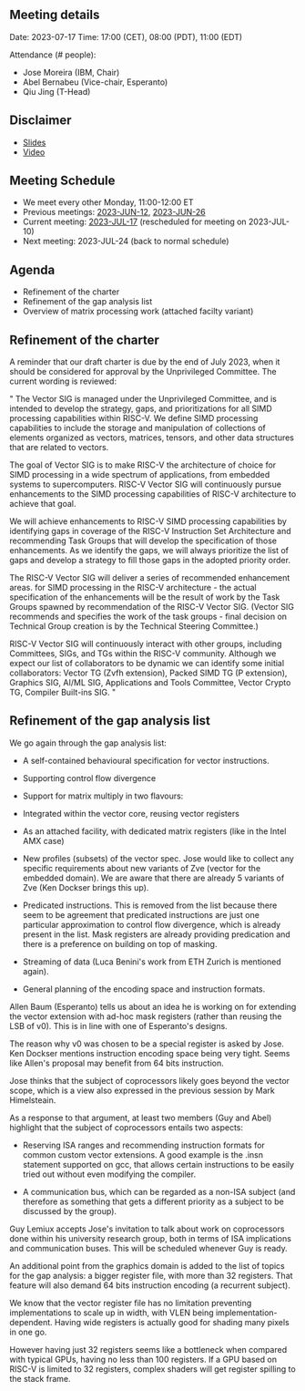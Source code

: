 ## Meeting details

Date: 2023-07-17
Time: 17:00 (CET), 08:00 (PDT), 11:00 (EDT)

Attendance (# people):

- Jose Moreira (IBM, Chair)
- Abel Bernabeu (Vice-chair, Esperanto)
- Qiu Jing (T-Head)

## Disclaimer

- [Slides](https://docs.google.com/presentation/d/1LNhpuNwU54TgwGfcl-Fgf4HUFxCxh0AztPaeqMuRQRw)
- [Video](https://drive.google.com/file/d/1y_XWJus8M5ZwSQ2cvEOzCjlOmsmXOnN4/view)

## Meeting Schedule

- We meet every other Monday, 11:00-12:00 ET
- Previous meetings: [2023-JUN-12](https://github.com/riscv-admin/vector/tree/main/minutes/2023/2023-06-12), [2023-JUN-26](https://github.com/riscv-admin/vector/tree/main/minutes/2023/2023-06-26)
- Current meeting: [2023-JUL-17](https://github.com/riscv-admin/vector/tree/main/minutes/2023/2023-07-17) (rescheduled for meeting on 2023-JUL-10)
- Next meeting: 2023-JUL-24 (back to normal schedule)

## Agenda
- Refinement of the charter
- Refinement of the gap analysis list
- Overview of matrix processing work (attached facilty variant)

## Refinement of the charter
A reminder that our draft charter is due by the end of July 2023, when it should be considered for approval by the Unprivileged Committee. The current wording is reviewed:

"
The Vector SIG is managed under the Unprivileged Committee, and is intended to develop the strategy, gaps, and prioritizations for all SIMD processing capabilities within RISC-V. We define SIMD processing capabilities to include the storage and manipulation of collections of elements organized as vectors, matrices, tensors, and other data structures that are related to vectors.



The goal of Vector SIG is to make RISC-V the architecture of choice for SIMD processing in a wide spectrum of applications, from embedded systems to supercomputers. RISC-V Vector SIG will continuously pursue enhancements to the SIMD processing capabilities of RISC-V architecture to achieve that goal.



We will achieve enhancements to RISC-V SIMD processing capabilities by identifying gaps in coverage of the RISC-V Instruction Set Architecture and recommending Task Groups that will develop the specification of those enhancements. As we identify the gaps, we will always prioritize the list of gaps and develop a strategy to fill those gaps in the adopted priority order.



The RISC-V Vector SIG will deliver a series of recommended enhancement areas. for SIMD processing in the RISC-V architecture - the actual specification of the enhancements will be the result of work by the Task Groups spawned by recommendation of the RISC-V Vector SIG. (Vector SIG recommends and specifies the work of the task groups - final decision on Technical Group creation is by the Technical Steering Committee.)



RISC-V Vector SIG will continuously interact with other groups, including Committees, SIGs, and TGs within the RISC-V community. Although we expect our list of collaborators to be dynamic we can identify some initial collaborators: Vector TG (Zvfh extension), Packed SIMD TG (P extension), Graphics SIG, AI/ML SIG, Applications and Tools Committee, Vector Crypto TG, Compiler Built-ins SIG.
"


## Refinement of the gap analysis list



We go again through the gap analysis list:



- A self-contained behavioural specification for vector instructions.



- Supporting control flow divergence



- Support for matrix multiply in two flavours:

* Integrated within the vector core, reusing vector registers

* As an attached facility, with dedicated matrix registers (like in the Intel AMX case)



- New profiles (subsets) of the vector spec. Jose would like to collect any specific requirements about new variants of Zve (vector for the embedded domain). We are aware that there are already 5 variants of Zve (Ken Dockser brings this up).



- Predicated instructions. This is removed from the list because there seem to be agreement that predicated instructions are just one particular approximation to control flow divergence, which is already present in the list. Mask registers are already providing predication and there is a preference on building on top of masking.



- Streaming of data (Luca Benini's work from ETH Zurich is mentioned again).



- General planning of the encoding space and instruction formats.



Allen Baum (Esperanto) tells us about an idea he is working on for extending the vector extension with ad-hoc mask registers (rather than reusing the LSB of v0). This is in line with one of Esperanto's designs.



The reason why v0 was chosen to be a special register is asked by Jose. Ken Dockser mentions instruction encoding space being very tight. Seems like Allen's proposal may benefit from 64 bits instruction.



Jose thinks that the subject of coprocessors likely goes beyond the vector scope, which is a view also expressed in the previous session by Mark Himelsteain.



As a response to that argument, at least two members (Guy and Abel) highlight that the subject of coprocessors entails two aspects:



- Reserving ISA ranges and recommending instruction formats for common custom vector extensions. A good example is the .insn statement supported on gcc, that allows certain instructions to be easily tried out without even modifying the compiler.



- A communication bus, which can be regarded as a non-ISA subject (and therefore as something that gets a different priority as a subject to be discussed by the group).



Guy Lemiux accepts Jose's invitation to talk about work on coprocessors done within his university research group, both in terms of ISA implications and communication buses. This will be scheduled whenever Guy is ready.



An additional point from the graphics domain is added to the list of topics for the gap analysis: a bigger register file, with more than 32 registers. That feature will also demand 64 bits instruction encoding (a recurrent subject).



We know that the vector register file has no limitation preventing implementations to scale up in width, with VLEN being implementation-dependent. Having wide registers is actually good for shading many pixels in one go.



However having just 32 registers seems like a bottleneck when compared with typical GPUs, having no less than 100 registers. If a GPU based on RISC-V is limited to 32 registers, complex shaders will get register spilling to the stack frame.
